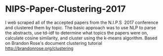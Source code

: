 # NIPS-Paper-Clustering-2017
I web scraped all of the accepted papers from the N.I.P.S  2017 conference and clustered them by topic. The basic approach was to use NLP to parse the abstracts, use td-idf to determine what topics the papers were on, calculate cosine similarity, and cluster using the k-means algorithm.
Based on Brandon Rose's document clustering tutorial http://brandonrose.org/clustering
